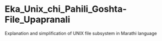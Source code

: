 # Eka_Unix_chi_Pahili_Goshta-File_Upapranali
Explanation and simplification of UNIX file subsystem in Marathi language
